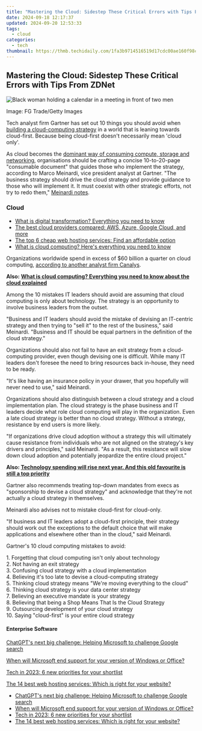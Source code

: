```yaml
---
title: "Mastering the Cloud: Sidestep These Critical Errors with Tips From ZDNet"
date: 2024-09-18 12:17:37
updated: 2024-09-20 12:53:33
tags:
  - cloud
categories:
  - tech
thumbnail: https://thmb.techidaily.com/1fa3b9714516519d17cdc00ae160f98cb4b200553b264310d7d2980b9ce91d3e.jpg
---
```


## Mastering the Cloud: Sidestep These Critical Errors with Tips From ZDNet

![Black woman holding a calendar in a meeting in front of two men](https://www.zdnet.com/a/img/resize/4c5a69067064ca4b0e68081504c961d1f251d2c1/2022/02/25/e4d86b8a-25db-47aa-b1c8-721ee7605566/gettyimages-1342255546.jpg?auto=webp&width=1280)

Image: FG Trade/Getty Images

Tech analyst firm Gartner has set out 10 things you should avoid when [building a cloud-computing strategy](https://www.zdnet.com/article/what-is-cloud-computing-everything-you-need-to-know-about-the-cloud/) in a world that is leaning towards cloud-first. Because being cloud-first doesn't necessarily mean 'cloud only'. 

As cloud becomes the [dominant way of consuming compute, storage and networking](https://www.zdnet.com/article/cloud-computing-is-about-to-hit-another-big-milestone/), organisations should be crafting a concise 10-to-20-page "consumable document" that guides those who implement the strategy, according to Marco Meinardi, vice president analyst at Gartner. "The business strategy should drive the cloud strategy and provide guidance to those who will implement it. It must coexist with other strategic efforts, not try to redo them," [Meinardi notes](https://www.gartner.com/en/newsroom/press-releases/2022-11-21-gartner-highlights-ten-common-cloud-strategy-mistakes). 

### Cloud

* [​What is digital transformation? Everything you need to know](https://www.zdnet.com/article/what-is-digital-transformation-everything-you-need-to-know-about-how-technology-is-reshaping/)
* [The best cloud providers compared: AWS, Azure, Google Cloud, and more](https://www.zdnet.com/article/the-top-cloud-providers-of-2021-aws-microsoft-azure-google-cloud-hybrid-saas/)
* [The top 6 cheap web hosting services: Find an affordable option](https://www.zdnet.com/article/best-cheap-web-hosting/)
* [What is cloud computing? Here's everything you need to know](https://www.zdnet.com/article/what-is-cloud-computing-everything-you-need-to-know-about-the-cloud/)

Organizations worldwide spend in excess of $60 billion a quarter on cloud computing, [according to another analyst firm Canalys](https://www.canalys.com/newsroom/global-cloud-services-Q2-2022). 

**Also:** [**What is cloud computing? Everything you need to know about the cloud explained**](https://www.zdnet.com/article/what-is-cloud-computing-everything-you-need-to-know-about-the-cloud/)

Among the 10 mistakes IT leaders should avoid are assuming that cloud computing is only about technology. The strategy is an opportunity to involve business leaders from the outset. 

"Business and IT leaders should avoid the mistake of devising an IT-centric strategy and then trying to "sell it" to the rest of the business," said Meinardi. "Business and IT should be equal partners in the definition of the cloud strategy." 

Organizations should also not fail to have an exit strategy from a cloud-computing provider, even though devising one is difficult. While many IT leaders don't foresee the need to bring resources back in-house, they need to be ready.

"It's like having an insurance policy in your drawer, that you hopefully will never need to use," said Meinardi. 

Organizations should also distinguish between a cloud strategy and a cloud implementation plan. The cloud strategy is the phase business and IT leaders decide what role cloud computing will play in the organization. Even a late cloud strategy is better than no cloud strategy. Without a strategy, resistance by end users is more likely.

"If organizations drive cloud adoption without a strategy this will ultimately cause resistance from individuals who are not aligned on the strategy's key drivers and principles," said Meinardi. "As a result, this resistance will slow down cloud adoption and potentially jeopardize the entire cloud project."

**Also: [Technology spending will rise next year. And this old favourite is still a top priority](https://www.zdnet.com/article/technology-spending-will-rise-next-year-and-this-old-favourite-is-still-a-top-priority/)**

Gartner also recommends treating top-down mandates from execs as "sponsorship to devise a cloud strategy" and acknowledge that they're not actually a cloud strategy in themselves.

Meinardi also advises not to mistake cloud-first for cloud-only. 

"If business and IT leaders adopt a cloud-first principle, their strategy should work out the exceptions to the default choice that will make applications and elsewhere other than in the cloud," said Meinardi.

Gartner's 10 cloud computing mistakes to avoid:

1\. Forgetting that cloud computing isn't only about technology  
2\. Not having an exit strategy  
3\. Confusing cloud strategy with a cloud implementation  
4\. Believing it's too late to devise a cloud-computing strategy  
5\. Thinking cloud strategy means "We're moving everything to the cloud"  
6\. Thinking cloud strategy is your data center strategy  
7\. Believing an executive mandate is your strategy  
8\. Believing that being a <Fill in Vendor> Shop Means That Is the Cloud Strategy  
9\. Outsourcing development of your cloud strategy  
10\. Saying "cloud-first" is your entire cloud strategy

#### Enterprise Software

[ChatGPT's next big challenge: Helping Microsoft to challenge Google search](https://www.zdnet.com/article/chatgpts-next-big-challenge-helping-microsoft-to-challenge-google-search/ "ChatGPT's next big challenge: Helping Microsoft to challenge Google search")

[When will Microsoft end support for your version of Windows or Office?](https://www.zdnet.com/article/when-will-microsoft-pull-the-plug-on-your-version-of-windows-or-office/ "When will Microsoft end support for your version of Windows or Office?")

[Tech in 2023: 6 new priorities for your shortlist](https://www.zdnet.com/article/tech-in-2023-6-new-priorities-for-your-shortlist/ "Tech in 2023: 6 new priorities for your shortlist")

[The 14 best web hosting services: Which is right for your website?](https://www.zdnet.com/article/best-web-hosting/ "The 14 best web hosting services: Which is right for your website?")

* [ChatGPT's next big challenge: Helping Microsoft to challenge Google search](https://www.zdnet.com/article/chatgpts-next-big-challenge-helping-microsoft-to-challenge-google-search/ "ChatGPT's next big challenge: Helping Microsoft to challenge Google search")
* [When will Microsoft end support for your version of Windows or Office?](https://www.zdnet.com/article/when-will-microsoft-pull-the-plug-on-your-version-of-windows-or-office/ "When will Microsoft end support for your version of Windows or Office?")
* [Tech in 2023: 6 new priorities for your shortlist](https://www.zdnet.com/article/tech-in-2023-6-new-priorities-for-your-shortlist/ "Tech in 2023: 6 new priorities for your shortlist")
* [The 14 best web hosting services: Which is right for your website?](https://www.zdnet.com/article/best-web-hosting/ "The 14 best web hosting services: Which is right for your website?")

<ins class="adsbygoogle"
     style="display:block"
     data-ad-format="autorelaxed"
     data-ad-client="ca-pub-7571918770474297"
     data-ad-slot="1223367746"></ins>



<ins class="adsbygoogle"
     style="display:block"
     data-ad-client="ca-pub-7571918770474297"
     data-ad-slot="8358498916"
     data-ad-format="auto"
     data-full-width-responsive="true"></ins>
